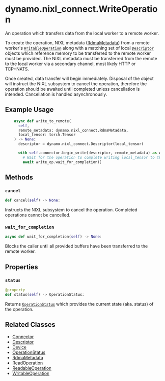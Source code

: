 <!--
SPDX-FileCopyrightText: Copyright (c) 2025 NVIDIA CORPORATION & AFFILIATES. All rights reserved.
SPDX-License-Identifier: Apache-2.0

Licensed under the Apache License, Version 2.0 (the "License");
you may not use this file except in compliance with the License.
You may obtain a copy of the License at

http://www.apache.org/licenses/LICENSE-2.0

Unless required by applicable law or agreed to in writing, software
distributed under the License is distributed on an "AS IS" BASIS,
WITHOUT WARRANTIES OR CONDITIONS OF ANY KIND, either express or implied.
See the License for the specific language governing permissions and
limitations under the License.
-->

# dynamo.nixl_connect.WriteOperation

An operation which transfers data from the local worker to a remote worker.

To create the operation, NIXL metadata ([RdmaMetadata](rdma_metadata.md)) from a remote worker's [`WritableOperation`](writable_operation.md)
along with a matching set of local [`Descriptor`](descriptor.md) objects which reference memory to be transferred to the remote worker must be provided.
The NIXL metadata must be transferred from the remote to the local worker via a secondary channel, most likely HTTP or TCP+NATS.

Once created, data transfer will begin immediately.
Disposal of the object will instruct the NIXL subsystem to cancel the operation,
therefore the operation should be awaited until completed unless cancellation is intended.
Cancellation is handled asynchronously.


## Example Usage

```python
    async def write_to_remote(
      self,
      remote_metadata: dynamo.nixl_connect.RdmaMetadata,
      local_tensor: torch.Tensor
    ) -> None:
      descriptor = dynamo.nixl_connect.Descriptor(local_tensor)

      with self.connector.begin_write(descriptor, remote_metadata) as write_op:
        # Wait for the operation to complete writing local_tensor to the remote worker.
        await write_op.wait_for_completion()
```


## Methods

### `cancel`

```python
def cancel(self) -> None:
```

Instructs the NIXL subsystem to cancel the operation.
Completed operations cannot be cancelled.

### `wait_for_completion`

```python
async def wait_for_completion(self) -> None:
```

Blocks the caller until all provided buffers have been transferred to the remote worker.


## Properties

### `status`

```python
@property
def status(self) -> OperationStatus:
```

Returns [`OperationStatus`](operation_status.md) which provides the current state (aka. status) of the operation.


## Related Classes

  - [Connector](connector.md)
  - [Descriptor](descriptor.md)
  - [Device](device.md)
  - [OperationStatus](operation_status.md)
  - [RdmaMetadata](rdma_metadata.md)
  - [ReadOperation](read_operation.md)
  - [ReadableOperation](readable_operation.md)
  - [WritableOperation](writable_operation.md)
